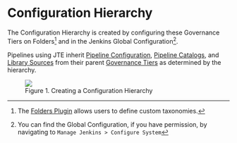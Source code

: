 # Configuration Hierarchy

The Configuration Hierarchy is created by configuring these Governance Tiers on Folders[^1] and in the Jenkins Global Configuration[^2].

Pipelines using JTE inherit [Pipeline Configuration](../pipeline-configuration/overview.md), [Pipeline Catalogs](../pipeline-templates/pipeline-catalog.md), and [Library Sources](../library-development/library-source.md) from their parent [Governance Tiers](./governance-tier.md) as determined by the hierarchy.

<figure>
  <img src="../configuration-hierarchy.png"/>
  <figcaption>Figure 1. Creating a Configuration Hierarchy</figcaption>
</figure>

[^1]: The [Folders Plugin](https://github.com/jenkinsci/cloudbees-folder-plugin) allows users to define custom taxonomies.
[^2]: You can find the Global Configuration, if you have permission, by navigating to `Manage Jenkins > Configure System`
